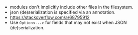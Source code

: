 - modules don't implicitly include other files in the filesystem.
- json (de)serialization is specified via an annotation.
- https://stackoverflow.com/a/68795912
- Use `Option<...>` for fields that may not exist when JSON (de)serialization.
